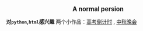 <center><b><big> A normal persion </big></b></center>

**对`python`,`html`感兴趣**
两个小作品：[高考倒计时](vince-alex.github.io/high-exam-time.github.io) , [中秋晚会](vince-alex.github.io/zhong-qiu.github.io)
